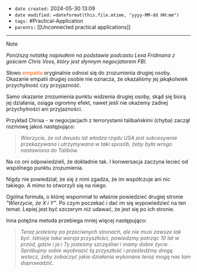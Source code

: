 - `date created:` 2024-05-30 13:09
- `date modified:` `=dateformat(this.file.mtime, "yyyy-MM-dd HH:mm")`
- `tags:` #Practical-Application 
- `parents:` [[Unconnected practical applications]]

***

>[!note]
>*Poniższą notatkę napisałem na podstawie podcastu Lexa Fridmana z gościem Chris Voss, który jest słynnym negocjatorem FBI.*

Słowo <span style="color: #F84;"><b>empatia</b></span> oryginalnie odnosi się do zrozumienia drugiej osoby. Okazanie empatii drugiej osobie nie oznacza, że okazaliśmy jej jakąkolwiek przychylność czy przyjazność.

Samo okazanie zrozumienia punktu widzenia drugiej osoby, skąd się biorą jej działania, osiąga ogromny efekt, nawet jeśli nie okażemy żadnej przychylności ani przyjazności.

Przykład Chrisa - w negocjacjach z terrorystami talibańskimi (chyba) zaczął rozmowę jakoś następująco:

> *Wierzycie, że od dwustu lat władza rządu USA jest sukcesywnie przekazywana i utrzymywana w taki sposób, żeby była wrogo nastawiona do Talibów.*

Na co oni odpowiedzieli, że dokładnie tak. I konwersacja zaczyna lecieć od wspólnego punktu zrozumienia.

Nigdy nie powiedział, że się z nimi zgadza, że im współczuje ani nic takiego. A mimo to otworzyli się na niego.

Ogólna formuła, o której wspomniał to właśnie powiedzieć drugiej stronie *"Wierzycie, że X i Y"*. Po czym poczekać i dać im się wypowiedzieć na ten temat. Lepiej jest być szczerym niż udawać, że jest się po ich stronie.

Inna potężna metoda przebiega mniej więcej następująco:

> *Teraz jesteśmy po przeciwnych stronach, ale nie musi zawsze tak być. Istnieje taka wersja przyszłości, powiedzmy patrząc 10 lat w przód, gdzie i ja i Ty jesteśmy szczęśliwi i mamy dobre życie. Spróbujmy sobie wyobrazić tą przyszłość i prześledźmy drogę wstecz, żeby zobaczyć jakie działania wykonane teraz mogą nas tam doprowadzić.*

